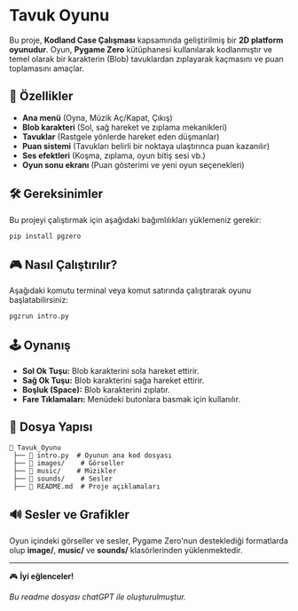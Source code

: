 # Tavuk Oyunu

Bu proje, **Kodland Case Çalışması** kapsamında geliştirilmiş bir **2D platform oyunudur**. Oyun, **Pygame Zero** kütüphanesi kullanılarak kodlanmıştır ve temel olarak bir karakterin (Blob) tavuklardan zıplayarak kaçmasını ve puan toplamasını amaçlar.

## 🚀 Özellikler
- **Ana menü** (Oyna, Müzik Aç/Kapat, Çıkış)
- **Blob karakteri** (Sol, sağ hareket ve zıplama mekanikleri)
- **Tavuklar** (Rastgele yönlerde hareket eden düşmanlar)
- **Puan sistemi** (Tavukları belirli bir noktaya ulaştırınca puan kazanılır)
- **Ses efektleri** (Koşma, zıplama, oyun bitiş sesi vb.)
- **Oyun sonu ekranı** (Puan gösterimi ve yeni oyun seçenekleri)

## 🛠 Gereksinimler
Bu projeyi çalıştırmak için aşağıdaki bağımlılıkları yüklemeniz gerekir:

```sh
pip install pgzero
```

## 🎮 Nasıl Çalıştırılır?
Aşağıdaki komutu terminal veya komut satırında çalıştırarak oyunu başlatabilirsiniz:

```sh
pgzrun intro.py
```

## 🕹 Oynanış
- **Sol Ok Tuşu:** Blob karakterini sola hareket ettirir.
- **Sağ Ok Tuşu:** Blob karakterini sağa hareket ettirir.
- **Boşluk (Space):** Blob karakterini zıplatır.
- **Fare Tıklamaları:** Menüdeki butonlara basmak için kullanılır.

## 📂 Dosya Yapısı
```
📁 Tavuk_Oyunu
 ├── 📄 intro.py  # Oyunun ana kod dosyası
 ├── 📂 images/    # Görseller
 ├── 📂 music/    # Müzikler
 ├── 📂 sounds/    # Sesler
 ├── 📄 README.md  # Proje açıklamaları
```

## 🔊 Sesler ve Grafikler
Oyun içindeki görseller ve sesler, Pygame Zero'nun desteklediği formatlarda olup **image/**, **music/** ve **sounds/** klasörlerinden yüklenmektedir.

---

🎮 **İyi eğlenceler!**

_Bu readme dosyası chatGPT ile oluşturulmuştur._
